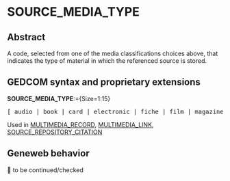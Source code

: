 ﻿<!-- licence GPL V2, cf https://github.com/TitiFix/geneweb -->
# SOURCE_MEDIA_TYPE
## Abstract
A code, selected from one of the media classifications choices above, that indicates the type of
material in which the referenced source is stored.


## GEDCOM syntax and proprietary extensions

**SOURCE_MEDIA_TYPE**:={Size=1:15}
<pre>
[ audio | book | card | electronic | fiche | film | magazine | manuscript | map | newspaper | photo | tombstone | video ]
</pre>
Used in <a href=Ged.MULTIMEDIA_RECORD.md>MULTIMEDIA_RECORD</a>, <a href=Ged.MULTIMEDIA_LINK.md>MULTIMEDIA_LINK</a>, <a href=Ged.SOURCE_REPOSITORY_CITATION.md>SOURCE_REPOSITORY_CITATION</a><br />


## Geneweb behavior



🚧 to be continued/checked

